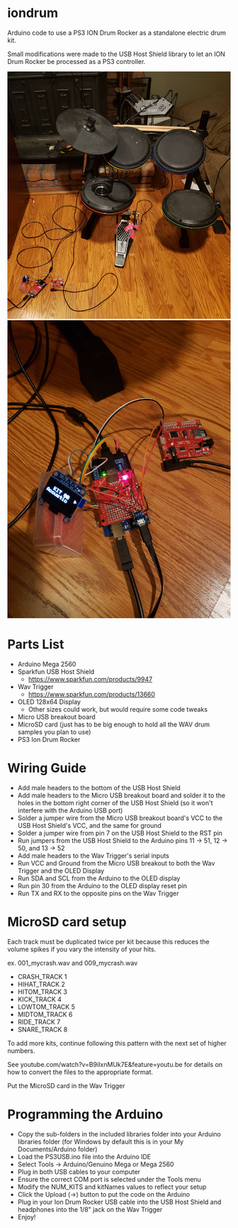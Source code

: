 # iondrum
Arduino code to use a PS3 ION Drum Rocker as a standalone electric drum kit.

Small modifications were made to the USB Host Shield library to let an ION Drum Rocker be processed as a PS3 controller.

![Kit](https://raw.githubusercontent.com/roxas232/iondrum/master/images/kit.jpg)
![Board](https://raw.githubusercontent.com/roxas232/iondrum/master/images/board.jpg)

# Parts List
* Arduino Mega 2560
* Sparkfun USB Host Shield
  * https://www.sparkfun.com/products/9947
* Wav Trigger
  * https://www.sparkfun.com/products/13660
* OLED 128x64 Display
  * Other sizes could work, but would require some code tweaks
* Micro USB breakout board
* MicroSD card (just has to be big enough to hold all the WAV drum samples you plan to use)
* PS3 Ion Drum Rocker

# Wiring Guide
* Add male headers to the bottom of the USB Host Shield
* Add male headers to the Micro USB breakout board and solder it to the holes in the bottom right corner of the USB Host Shield (so it won't interfere with the Arduino USB port)
* Solder a jumper wire from the Micro USB breakout board's VCC to the USB Host Shield's VCC, and the same for ground
* Solder a jumper wire from pin 7 on the USB Host Shield to the RST pin
* Run jumpers from the USB Host Shield to the Arduino pins 11 -> 51, 12 -> 50, and 13 -> 52
* Add male headers to the Wav Trigger's serial inputs
* Run VCC and Ground from the Micro USB breakout to both the Wav Trigger and the OLED Display
* Run SDA and SCL from the Arduino to the OLED display
* Run pin 30 from the Arduino to the OLED display reset pin
* Run TX and RX to the opposite pins on the Wav Trigger

# MicroSD card setup
Each track must be duplicated twice per kit because this reduces the volume spikes if you vary the intensity of your hits.

ex. 001_mycrash.wav and 009_mycrash.wav

* CRASH_TRACK   1
* HIHAT_TRACK   2
* HITOM_TRACK   3
* KICK_TRACK    4
* LOWTOM_TRACK  5
* MIDTOM_TRACK  6
* RIDE_TRACK    7
* SNARE_TRACK   8

To add more kits, continue following this pattern with the next set of higher numbers.

See youtube.com/watch?v=B9iIxnMUk7E&feature=youtu.be for details on how to convert the files to the appropriate format.

Put the MicroSD card in the Wav Trigger

# Programming the Arduino
* Copy the sub-folders in the included libraries folder into your Arduino libraries folder (for Windows by default this is in your My Documents/Arduino folder)
* Load the PS3USB.ino file into the Arduino IDE
* Select Tools -> Arduino/Genuino Mega or Mega 2560
* Plug in both USB cables to your computer
* Ensure the correct COM port is selected under the Tools menu
* Modify the NUM_KITS and kitNames values to reflect your setup
* Click the Upload (->) button to put the code on the Arduino
* Plug in your Ion Drum Rocker USB cable into the USB Host Shield and headphones into the 1/8" jack on the Wav Trigger
* Enjoy!



